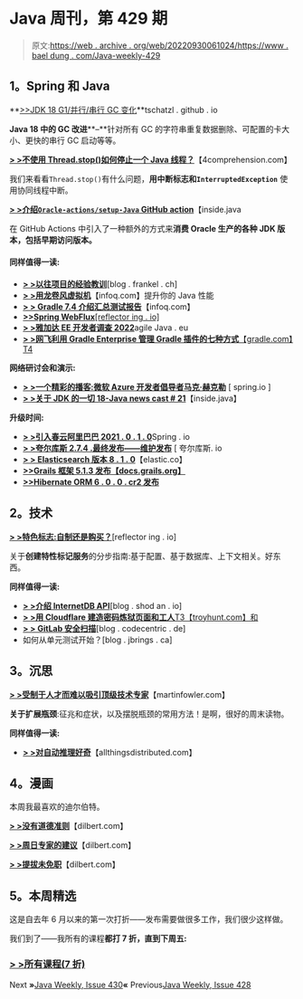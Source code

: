 # Java 周刊，第 429 期

> 原文:[https://web . archive . org/web/20220930061024/https://www . bael dung . com/Java-weekly-429](https://web.archive.org/web/20220930061024/https://www.baeldung.com/java-weekly-429)

## **1。Spring 和 Java**

**[>>JDK 18 G1/并行/串行 GC 变化](https://web.archive.org/web/20220524065427/https://tschatzl.github.io/2022/03/14/jdk18-g1-parallel-gc-changes.html)**tschatzl . github . io

**Java 18 中的 GC 改进****–**针对所有 GC 的字符串重复数据删除、可配置的卡大小、更快的串行 GC 启动等等。

[**> >不使用 Thread.stop()如何停止一个 Java 线程？**](https://web.archive.org/web/20220524065427/https://4comprehension.com/how-to-stop-a-java-thread-without-using-thread-stop/)【4comprehension.com】

我们来看看`Thread.stop()`有什么问题，**用中断标志和`InterruptedException`** 使用协同线程中断。

**[> >介绍` Oracle-actions/setup-Java ` GitHub action](https://web.archive.org/web/20220524065427/https://inside.java/2022/03/11/setup-java/)**【inside.java

在 GitHub Actions 中引入了一种额外的方式来**消费 Oracle 生产的各种 JDK 版本，包括早期访问版本。**

#### **同样值得一读:**

*   [**> >以往项目的经验教训**](https://web.archive.org/web/20220524065427/https://blog.frankel.ch/lessons-learned-previous-projects/)[blog . frankel . ch]
*   [**> >用龙卷风虚拟机**](https://web.archive.org/web/20220524065427/https://www.infoq.com/articles/java-performance-tornadovm/)【infoq.com】提升你的 Java 性能
*   **[> > Gradle 7.4 介绍汇总测试报告](https://web.archive.org/web/20220524065427/https://www.infoq.com/news/2022/03/gradle-7-4/)**【infoq.com】
*   [**>>Spring WebFlux**[reflector ing . io]](https://web.archive.org/web/20220524065427/https://reflectoring.io/getting-started-with-spring-webflux/)
*   [**> >雅加达 EE 开发者调查 2022**](https://web.archive.org/web/20220524065427/https://www.agilejava.eu/2022/03/14/jakarta-ee-developer-survey-2022/)agile Java . eu
*   [**> >网飞利用 Gradle Enterprise 管理 Gradle 插件的七种方式**【gradle.com】T4](https://web.archive.org/web/20220524065427/https://gradle.com/blog/seven-ways-netflix-uses-gradle-enterprise-to-manage-gradle-plugins/)

**网络研讨会和演示:**

*   [**> >一个精彩的播客:微软 Azure 开发者倡导者马克·赫克勒**](https://web.archive.org/web/20220524065427/https://spring.io/blog/2022/03/10/a-bootiful-podcast-microsoft-azure-developer-advocate-mark-heckler) [ spring.io ]
*   [**> >关于 JDK 的一切 18-Java news cast # 21**](https://web.archive.org/web/20220524065427/https://inside.java/2022/03/10/insidejava-newscast-021/)【inside.java】

**升级时间:**

*   [**> >引入春云阿里巴巴 2021 . 0 . 1 . 0**](https://web.archive.org/web/20220524065427/https://spring.io/blog/2022/03/09/introducing-spring-cloud-alibaba-2021-0-1-0)Spring . io
*   [**> >夸尔库斯 2.7.4 .最终发布——维护发布**](https://web.archive.org/web/20220524065427/https://quarkus.io/blog/quarkus-2-7-4-final-released/) [ 夸尔库斯. io
*   [**> > Elasticsearch 版本 8 . 1 . 0**](https://web.archive.org/web/20220524065427/https://www.elastic.co/guide/en/elasticsearch//reference/8.1/release-notes-8.1.0.html)【elastic.co】
*   [**>>Grails 框架 5.1.3 发布【docs.grails.org】**](https://web.archive.org/web/20220524065427/https://docs.grails.org/5.1.3/guide/single.html)
*   [**>>Hibernate ORM 6 . 0 . 0 . cr2 发布**](https://web.archive.org/web/20220524065427/https://in.relation.to/2022/03/09/orm-600-cr2/)

## **2。技术**

[**> >特色标志:自制还是购买？**](https://web.archive.org/web/20220524065427/https://reflectoring.io/blog/2022/2022-03-15-feature-flags-make-or-buy/)[reflector ing . io]

关于**创建特性标记服务**的分步指南:基于配置、基于数据库、上下文相关。好东西。

**同样值得一读:**

*   [**> >介绍 InternetDB API**](https://web.archive.org/web/20220524065427/https://blog.shodan.io/introducing-the-internetdb-api/)[blog . shod an . io]
*   [**> >用 Cloudflare 建造密码炼狱页面和工人**T3【troyhunt.com】和](https://web.archive.org/web/20220524065427/https://www.troyhunt.com/building-password-purgatory-with-cloudflare-pages-and-workers/)
*   [**> > GitLab 安全扫描**](https://web.archive.org/web/20220524065427/https://blog.codecentric.de/en/2022/03/gitlab-security-scanning/)[blog . codecentric . de]
*   如何从单元测试开始？[blog . jbrings . ca]

## **3。沉思**

[**> >受制于人才而难以吸引顶级技术专家**](https://web.archive.org/web/20220524065427/https://martinfowler.com/articles/bottlenecks-of-scaleups/02-talent.html)【martinfowler.com】

**关于扩展瓶颈**:征兆和症状，以及摆脱瓶颈的常用方法！是啊，很好的周末读物。

**同样值得一读:**

*   [**> >对自动推理好奇**](https://web.archive.org/web/20220524065427/https://www.allthingsdistributed.com/2022/03/curious-about-automated-reasoning.html)【allthingsdistributed.com】

## **4。漫画**

本周我最喜欢的迪尔伯特。

[**> >没有道德准则**](https://web.archive.org/web/20220524065427/https://dilbert.com/strip/2022-03-17)【dilbert.com】

[**> >周日专家的建议**](https://web.archive.org/web/20220524065427/https://dilbert.com/strip/2022-03-13)【dilbert.com】

[**> >提拔未免职**](https://web.archive.org/web/20220524065427/https://dilbert.com/strip/2022-03-12)【dilbert.com】

## **5。本周精选**

这是自去年 6 月以来的第一次打折——发布需要做很多工作，我们很少这样做。

我们到了——我所有的课程**都打 7 折，直到下周五:**

### [**> >所有课程(7 折)**](/web/20220524065427/https://www.baeldung.com/all-courses)

Next **»**[Java Weekly, Issue 430](/web/20220524065427/https://www.baeldung.com/java-weekly-430)**«** Previous[Java Weekly, Issue 428](/web/20220524065427/https://www.baeldung.com/java-weekly-428)